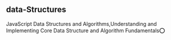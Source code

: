 ## data-Structures

JavaScript Data Structures and Algorithms,Understanding 
and Implementing Core Data Structure and Algorithm Fundamentals⭕
